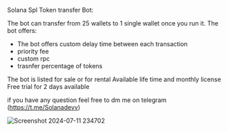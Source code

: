 Solana Spl Token transfer Bot:

The bot can transfer from 25 wallets to 1 single wallet once you run it.
The bot offers:
  - The bot offers custom delay time between each transaction
  - priority fee
  - custom rpc
  - trasnfer percentage of tokens

The bot is listed for sale or for rental
Available life time and monthly license 
Free trial for 2 days available

if you have any question feel free to dm me on telegram
  (https://t.me/Solanadevv)

  
![Screenshot 2024-07-11 234702](https://github.com/user-attachments/assets/f8bd1337-db2b-44e7-ac42-ace331a1b76a)

